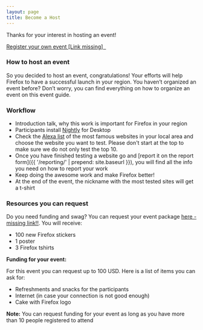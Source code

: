 ```yaml
---
layout: page
title: Become a Host
---
```


Thanks for your interest in hosting an event!

<a class="btn btn-lg btn-default btn-next btn-xs-full" href="">Register your own event [Link missing]&nbsp;&nbsp;<i class="fa fa-play" aria-hidden="true"></i></a>

### How to host an event

So you decided to host an event, congratulations! Your efforts will help Firefox to have a successful launch in your region. You haven’t organized an event before? Don’t worry, you can find everything on how to organize an event on this event guide.

### Workflow

* Introduction talk, why this work is important for Firefox in your region
* Participants install [Nightly](https://nightly.mozilla.org) for Desktop
* Check the [Alexa list](https://www.alexa.com/topsites/countries) of the most famous websites in your local area and choose the website you want to test. Please don't start at the top to make sure we do not only test the top 10.
* Once you have finished testing a website go and [report it on the report form]({{ '/reporting/' | prepend: site.baseurl }}), you will find all the info you need on how to report your work
* Keep doing the awesome work and make Firefox better!
* At the end of the event, the nickname with the most tested sites will get a t-shirt


### Resources you can request

Do you need funding and swag? You can request your event package [here - missing link!!](). You will receive:

* 100 new Firefox stickers
* 1 poster
* 3 Firefox tshirts

**Funding for your event:**

For this event you can request up to 100 USD. Here is a list of items you can ask for:

* Refreshments and snacks for the participants
* Internet (in case your connection is not good enough)
* Cake with Firefox logo

**Note:** You can request funding for your event as long as you have more than 10 people registered to attend
